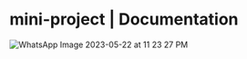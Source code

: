# mini-project | Documentation
![WhatsApp Image 2023-05-22 at 11 23 27 PM](https://github.com/faizan0409/mini-project/assets/113190716/4a916cb3-0381-4897-a4da-10618ca27c6b)
